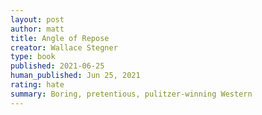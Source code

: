 ```yaml
---
layout: post
author: matt
title: Angle of Repose
creator: Wallace Stegner
type: book
published: 2021-06-25
human_published: Jun 25, 2021
rating: hate
summary: Boring, pretentious, pulitzer-winning Western
---
```

